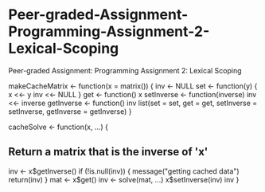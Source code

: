 # Peer-graded-Assignment-Programming-Assignment-2-Lexical-Scoping
Peer-graded Assignment: Programming Assignment 2: Lexical Scoping









makeCacheMatrix <- function(x = matrix()) {
  inv <- NULL
  set <- function(y) {
    x <<- y
    inv <<- NULL
  }
  get <- function() x
  setInverse <- function(inverse) inv <<- inverse
  getInverse <- function() inv
  list(set = set,
       get = get,
       setInverse = setInverse,
       getInverse = getInverse)
}





cacheSolve <- function(x, ...) {
  ## Return a matrix that is the inverse of 'x'
  inv <- x$getInverse()
  if (!is.null(inv)) {
    message("getting cached data")
    return(inv)
  }
  mat <- x$get()
  inv <- solve(mat, ...)
  x$setInverse(inv)
  inv
}
